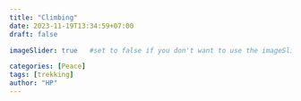 ```yaml
---
title: "Climbing"
date: 2023-11-19T13:34:59+07:00
draft: false

imageSlider: true   #set to false if you don't want to use the imageSlider but a featuredImage

categories: [Peace]
tags: [trekking]
author: "HP"
---
```



